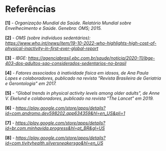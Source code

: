 # Referências

**[1]** - _Organização Mundial da Saúde. Relatório Mundial sobre Envelhecimento e Saúde. Genebra: OMS; 2015._

**[2]** - _OMS (sobre indivíduos sedentários): https://www.who.int/news/item/19-10-2022-who-highlights-high-cost-of-physical-inactivity-in-first-ever-global-report_

**[3]** - _IBGE: https://agenciabrasil.ebc.com.br/saude/noticia/2020-11/ibge-403-dos-adultos-sao-considerados-sedentarios-no-brasil_

**[4]** - _Fatores associados à inatividade física em idosos, de Ana Paula Lopes e colaboradores, publicado na revista "Revista Brasileira de Geriatria e Gerontologia" em 2017._

**[5]** - _“Global trends in physical activity levels among older adults", de Anne V. Ekelund e colaboradores, publicado na revista "The Lancet" em 2019._

**[6]** - _https://play.google.com/store/apps/details?id=com.andromo.dev598202.app634359&hl=en_US&pli=1_

**[7]** - _https://play.google.com/store/apps/details?id=br.com.minhavida.progress&hl=pt_BR&gl=US_

**[8]** - _https://play.google.com/store/apps/details?id=com.tivityhealth.silversneakersgo&hl=en_US_


